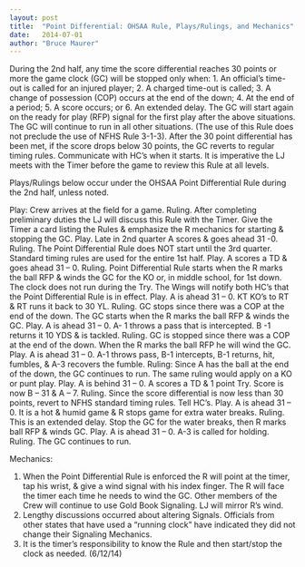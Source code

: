 ```yaml
---
layout: post
title:  "Point Differential: OHSAA Rule, Plays/Rulings, and Mechanics"
date:   2014-07-01
author: "Bruce Maurer"
---
```


During the 2nd half, any time the score differential reaches 30 points or more
the game clock (GC) will be stopped only when: 1. An official’s time-out is
called for an injured player; 2. A charged time-out is called; 3. A change of
possession (COP) occurs at the end of the down; 4. At the end of a period; 5. A
score occurs; or 6. An extended delay. The GC will start again on the ready for
play (RFP) signal for the first play after the above situations. The GC will
continue to run in all other situations. (The use of this Rule does not preclude
the use of NFHS Rule 3-1-3). After the 30 point differential has been met, if
the score drops below 30 points, the GC reverts to regular timing rules.
Communicate with HC’s when it starts. It is imperative the LJ meets with the
Timer before the game to review this Rule at all levels.

Plays/Rulings below occur under the OHSAA Point Differential Rule during the 2nd
half, unless noted.

Play: Crew arrives at the field for a game. Ruling. After completing preliminary
duties the LJ will discuss this Rule with the Timer. Give the Timer a card
listing the Rules & emphasize the R mechanics for starting & stopping the GC.
Play. Late in 2nd quarter A scores & goes ahead 31 -0. Ruling. The Point
Differential Rule does NOT start until the 3rd quarter. Standard timing rules
are used for the entire 1st half.
Play. A scores a TD & goes ahead 31 – 0. Ruling. Point Differential Rule starts
when the R marks the ball RFP & winds the GC for the KO or, in middle school,
for 1st down. The clock does not run during the Try. The Wings will notify both
HC’s that the Point Differential Rule is in effect.
Play. A is ahead 31 – 0. KT KO’s to RT & RT runs it back to 30 YL. Ruling. GC
stops since there was a COP at the end of the down. The GC starts when the R
marks the ball RFP & winds the GC.
Play. A is ahead 31 – 0. A- 1 throws a pass that is intercepted. B -1 returns it
10 YDS & is tackled. Ruling. GC is stopped since there was a COP at the end of
the down. When the R marks the ball RFP he will wind the GC.
Play. A is ahead 31 – 0. A-1 throws pass, B-1 intercepts, B-1 returns, hit,
fumbles, & A-3 recovers the fumble. Ruling: Since A has the ball at the end of
the down, the GC continues to run. The same ruling would apply on a KO or punt
play.
Play. A is behind 31 – 0. A scores a TD & 1 point Try. Score is now B – 31 & A –
7. Ruling. Since the score differential is now less than 30 points, revert to
   NFHS standard timing rules. Tell HC’s.
Play. A is ahead 31 – 0. It is a hot & humid game & R stops game for extra water
breaks. Ruling.
This is an extended delay. Stop the GC for the water breaks, then R marks ball
RFP & winds GC.
Play. A is ahead 31 – 0. A-3 is called for holding. Ruling. The GC continues to
run.

Mechanics:

1. When the Point Differential Rule is enforced the R will point at the timer, tap
his wrist, & give a wind signal with his index finger. The R will face the timer
each time he needs to wind the GC.
Other members of the Crew will continue to use Gold Book Signaling. LJ will
mirror R’s wind.
2. Lengthy discussions occurred about altering Signals. Officials from other states
that have used
a “running clock” have indicated they did not change their Signaling Mechanics.
3. It is the timer’s responsibility to know the Rule and then start/stop the clock
as needed. (6/12/14)
